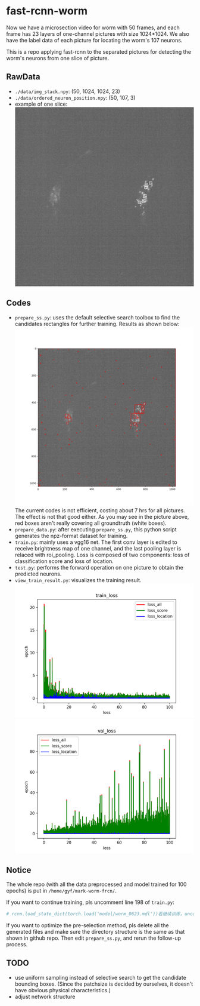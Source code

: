 # fast-rcnn-worm

Now we have a microsection video for worm with 50 frames, and each frame has 23 layers of one-channel pictures with size 1024\*1024. We also have the label data of each picture for locating the worm's 107 neurons.

This is a repo applying fast-rcnn to the separated pictures for detecting the worm's neurons from one slice of picture.


## RawData

- `./data/img_stack.npy`: (50, 1024, 1024, 23)
- `./data/ordered_neuron_position.npy`: (50, 107, 3)
- example of one slice:
![example of one slice](showimgs/11_7_gt.jpg)

## Codes

- `prepare_ss.py`: uses the default selective search toolbox to find the candidates rectangles for further training. Results as shown below:
![example of one slice](showimgs/11_7_ss.jpg)
The current codes is not efficient, costing about 7 hrs for all pictures. The effect is not that good either. As you may see in the picture above, red boxes aren't really covering all groundtruth (white boxes).
- `prepare_data.py`: after executing `prepare_ss.py`, this python script generates the npz-format dataset for training.
- `train.py`: mainly uses a vgg16 net. The first conv layer is edited to receive brightness map of one channel, and the last pooling layer is relaced with roi_pooling. Loss is composed of two components: loss of classification score and loss of location.
- `test.py`: performs the forward operation on one picture to obtain the predicted neurons.
- `view_train_result.py`: visualizes the training result.
![example of one slice](showimgs/train_loss.png)
![example of one slice](showimgs/val_loss.png)

## Notice

The whole repo (with all the data preprocessed and model trained for 100 epochs) is put in `/home/gyf/mark-worm-frcn/`. 

If you want to continue training, pls uncomment line 198 of `train.py`:

```python
# rcnn.load_state_dict(torch.load('model/worm_0623.mdl'))若继续训练，uncomment
```

If you want to optimize the pre-selection method, pls delete all the generated files and make sure the directory structure is the same as that shown in github repo. Then edit `prepare_ss.py`, and rerun the follow-up process.

## TODO

- use uniform sampling instead of selective search to get the candidate bounding boxes. (Since the patchsize is decided by ourselves, it doesn't have obvious physical characteristics.)
- adjust network structure